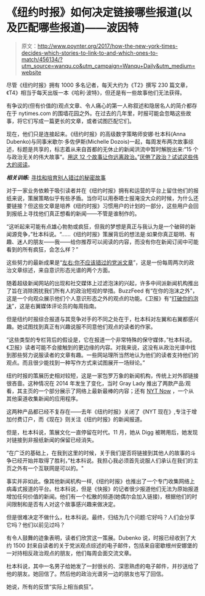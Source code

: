 # 《纽约时报》如何决定链接哪些报道(以及匹配哪些报道)——波因特

> 原文：<http://www.poynter.org/2017/how-the-new-york-times-decides-which-stories-to-link-to-and-which-ones-to-match/456134/?utm_source=wanqu.co&utm_campaign=Wanqu+Daily&utm_medium=website>

尽管《纽约时报》拥有 1000 多名记者，每天大约为《T2》撰写 230 篇文章，《T4》相当于每天出版一本《哈利·波特》，但还是有一些故事他们无法获得。

有争议的(但有价值的)观点文章、令人痛心的第一人称叙述和隐居名人的简介都存在于 nytimes.com 的围墙花园之外。在过去的几年里，时报可能会忽略这些故事，将它们写成一篇更长的文章，或者试图匹配它们。

现在，他们只是连接起来。《纽约时报》的高级数字策略师安娜·杜本科(Anna Dubenko)与同事米歇尔·多佐伊斯(Michelle Dozois)一起，每周发布两次故事综述，标题是共享的，标志着从来自首都的无休止的新闻洪流中暂时解脱出来:“15 个与政治无关的伟大故事”。[用这 12 个故事让你远离政治。](https://www.nytimes.com/2017/03/14/briefing/wooly-mammoth-snow-wall.html)”[厌倦了政治？试试这些伟大的阅读](https://www.nytimes.com/2017/02/21/nytnow/sick-of-politics-try-these-great-reads.html?rref=collection%2Fspotlightcollection%2Four-picks-the-best-from-around-the-web)。

***相关训练:*** [寻找和培育别人错过的秘密故事](http://www.newsu.org/courses/uncovering-untold-stories)

对于一家业务依赖于吸引读者并在《纽约时报》拥有和运营的平台上留住他们的报纸来说，策展策略似乎有些矛盾。当你可以用泰晤士报淹没大众的时候，为什么还要链接？但这些文章是培养《纽约时报》习惯用户的计划的一部分，这些用户会回到报纸上寻找他们真正想看的新闻——不管是谁制作的。

“这听起来可能有点雄心勃勃或疯狂，但我的梦想是真正与我认为是一个破碎的新闻源竞争，”杜本科说。“……《纽约时报》策展背后的想法是:如果你真正聪明、有趣、迷人的朋友——我——给你推荐可以阅读的内容，而没有你在新闻订阅中可能看到的所有疯狂，会怎么样？”

这些努力的最新成果是“[左右:你不应该错过的党派文章](https://www.nytimes.com/2017/04/14/us/politics/right-left-partisan-writing.html)”，这是一份每周两次的政治文章综述，来自意识形态光谱的两个方面。

随着超级新闻网站的出现和社交媒体上过滤泡沫的兴起，许多中间派新闻机构推出了旨在消除困扰我们所有人的政治短视的举措。BuzzFeed 有“在你的泡沫之外”，这是一个向观众展示他们个人意识形态之外的观点的功能。《卫报》有“[打破你的泡沫](https://www.theguardian.com/us-news/series/burst-your-bubble)”，这是右翼媒体评论员的每周指南。

但是纽约时报综合报道与其竞争对手的不同之处在于，杜本科对左翼和右翼都感兴趣。她试图找到真正有兴趣说服不同意他们观点的读者的作家。

“这些类型的专栏背后的假设是，它在报道一个非常特殊的保守媒体，”杜本科说。《卫报》读者可能不会接触到的更边缘的内容。对我来说，这没有从政治光谱中找到那些努力说服读者的文章有趣。一些网站理所当然地认为他们的读者支持他们的观点。而且很少能找到一种写作方式来试图展开一场辩论。”

纽约时报的策展历史相对较短，这是一家包罗万象的新闻机构，传统上对外部链接很吝啬。这种情况在 2014 年发生了变化，当时 Gray Lady 推出了两款产品:观看，其主页的一个部分展示了网络上最新最棒的内容；还有 [NYT Now](https://www.poynter.org/2014/nyt-now-app-offers-trendy-mobile-design-and-human-powered-aggregation-for-iphone-only/245856/) ，一个从其他渠道收集新闻的应用程序。

这两种产品都已经不复存在——去年《纽约时报》关闭了《NYT 现在》,专注于增加付费订户，而《现在》则关注《纽约时报》的新闻报道。

但是，杜本科说，策展文化一直停留在时代。11 月，她从 Digg 被聘用后，她发现对链接到非报纸新闻的保留已经消失。

“在广泛的基础上，在我到这里的时候，关于我们是否将链接到其他人的故事的斗争已经开始并取得了胜利，”杜本科说。我担心我必须首先说服人们承认在我们的主页之外有一个互联网是可以的。"

事实并非如此。像其他新闻机构一样,《纽约时报》也推出了一个专门收集网络上病毒式报道的平台。杜本科说，但是《快报》的记者很少报道他们无法为原始报道增加任何价值的新闻。他们有一个松散的频道(她偶尔会加入链接)，根据他们的时间限制和是否有人对这个故事感兴趣来做决定。

但是很难决定不做什么，杜本科说。最终，归结为几个问题:它好吗？人们会分享它吗？他们以前见过吗？

有令人鼓舞的迹象表明，读者们欣赏这一策展。Dubenko 说，时报已经收到了大约 1500 封来自读者的关于党派观点综述的电子邮件，包括来自密歇根州安娜堡的一对持相反政治观点的朋友，他们每周会面交流文章。

杜本科说，其中一名男子给她发了一封很长的、深思熟虑的电子邮件，并抄送给了他的朋友。她回信了。然后他的政治光谱另一边的朋友也写了回信。

她说，所有的反馈“实际上相当疯狂”。